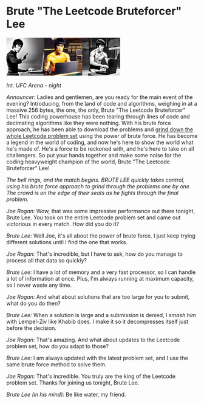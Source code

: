 # Brute "The Leetcode Bruteforcer" Lee

<img src="img/bruce-lee-standing-desk-laptop.jpeg" style=" display: inline; height: 100px; "><img src="img/bruce-lee-shirtless-sitting-at-a-laptop--stable-diffusion.jpeg" style=" display: inline; height: 100px; "><img src="img/bruce-lee-standing-desk-typing-furiously-laptop---stable-diffusion.jpeg" style=" display: inline; height: 100px; ">

*Int. UFC Arena - night*

*Announcer:* Ladies and gentlemen, are you ready for the main event of the evening?
Introducing, from the land of code and algorithms, weighing in at a massive 256
bytes, the one, the only, Brute "The Leetcode Bruteforcer" Lee! This coding
powerhouse has been tearing through lines of code and decimating algorithms
like they were nothing. With his brute force approach, he has been able to
download the problems and [grind down the whole Leetcode problem set](https://htmlpreview.github.io/?https://github.com/rdancer/brute-lee/main/coverage/index.html) using the
power of brute force. He has become a legend in the world of coding, and now
he's here to show the world what he's made of. He's a force to be reckoned
with, and he's here to take on all challengers. So put your hands together and
make some noise for the coding heavyweight champion of the world, Brute "The
Leetcode Bruteforcer" Lee!


*The bell rings, and the match begins. BRUTE LEE quickly takes control, using
his brute force approach to grind through the problems one by one. The crowd is
on the edge of their seats as he fights through the final problem.*

*Joe Rogan:* Wow, that was some impressive performance out there tonight, Brute
Lee. You took on the entire Leetcode problem set and came out victorious in
every match. How did you do it?

*Brute Lee:* Well Joe, it's all about the power of brute force. I just keep
trying different solutions until I find the one that works.

*Joe Rogan:* That's incredible, but I have to ask, how do you manage to process
all that data so quickly?

*Brute Lee:* I have a lot of memory and a very fast processor, so I can handle a
lot of information at once. Plus, I'm always running at maximum capacity, so I
never waste any time.

*Joe Rogan:* And what about solutions that are too large for you to submit,
what do you do then?

*Brute Lee:* When a solution is large and a submission is denied, I *smash him*
with Lempel-Ziv like Khabib does. I make it so it decompresses itself just
before the decision.

*Joe Rogan:* That's amazing. And what about updates to the Leetcode problem set,
how do you adapt to those?

*Brute Lee:* I am always updated with the latest problem set, and I use the same
brute force method to solve them.

*Joe Rogan:* That's incredible. You truly are the king of the Leetcode problem
set. Thanks for joining us tonight, Brute Lee.

*Brute Lee (in his mind):* Be like water, my friend.

